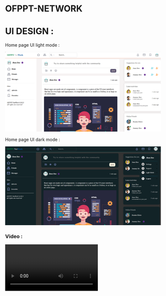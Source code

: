 # OFPPT-NETWORK

# UI DESIGN : 
<p>Home page UI light mode :</P>
<img src="client/public/home-light.png" alt="Home">
<p>Home page UI dark mode :</P>
<img src="client/public/home-dark.png" alt="Home">
<h3>Video : </h3>
<video src="client/public/video.mp4" controls title="Title"></video>